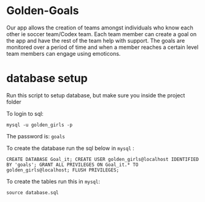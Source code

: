 # Golden-Goals

Our app allows the creation of teams amongst individuals who know each other ie soccer team/Codex team.
Each team member can create a goal on the app and have the rest of the team help with support.
The goals are monitored over a period of time and when a member reaches a certain level team members can engage using emoticons.


# database setup

Run this script to setup database, but make sure you inside the project folder

To login to sql:

`mysql -u golden_girls -p`

The password is: `goals`

To create the database run the sql below in `mysql` :

`CREATE DATABASE Goal_it;
CREATE USER golden_girls@localhost IDENTIFIED BY 'goals';
GRANT ALL PRIVILEGES ON Goal_it.* TO golden_girls@localhost;
FLUSH PRIVILEGES;
`

To create the tables run this in `mysql`:

`
source database.sql
`

